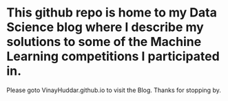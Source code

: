 # This github repo is home to my Data Science blog where I describe my solutions to some of the Machine Learning competitions I participated in.
Please goto VinayHuddar.github.io to visit the Blog. Thanks for stopping by.
